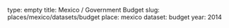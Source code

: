 type: empty
title: Mexico / Government Budget
slug: places/mexico/datasets/budget
place: mexico
dataset: budget
year: 2014

